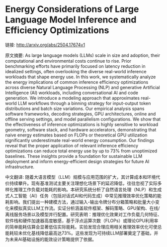 # Energy Considerations of Large Language Model Inference and Efficiency Optimizations

链接: http://arxiv.org/abs/2504.17674v1

原文摘要:
As large language models (LLMs) scale in size and adoption, their
computational and environmental costs continue to rise. Prior benchmarking
efforts have primarily focused on latency reduction in idealized settings,
often overlooking the diverse real-world inference workloads that shape energy
use. In this work, we systematically analyze the energy implications of common
inference efficiency optimizations across diverse Natural Language Processing
(NLP) and generative Artificial Intelligence (AI) workloads, including
conversational AI and code generation. We introduce a modeling approach that
approximates real-world LLM workflows through a binning strategy for
input-output token distributions and batch size variations. Our empirical
analysis spans software frameworks, decoding strategies, GPU architectures,
online and offline serving settings, and model parallelism configurations. We
show that the effectiveness of inference optimizations is highly sensitive to
workload geometry, software stack, and hardware accelerators, demonstrating
that naive energy estimates based on FLOPs or theoretical GPU utilization
significantly underestimate real-world energy consumption. Our findings reveal
that the proper application of relevant inference efficiency optimizations can
reduce total energy use by up to 73% from unoptimized baselines. These insights
provide a foundation for sustainable LLM deployment and inform energy-efficient
design strategies for future AI infrastructure.

中文翻译:
随着大语言模型（LLM）规模与应用范围的扩大，其计算成本和环境代价持续攀升。现有基准测试主要关注理想化场景下的延迟降低，往往忽视了实际多样化推理工作负载对能耗的影响。本研究系统分析了自然语言处理（NLP）和生成式人工智能（AI）任务（包括对话式AI和代码生成）中常见推理效率优化策略的能耗影响。我们提出一种建模方法，通过输入-输出令牌分布分箱策略和批量大小变化来模拟真实LLM工作流。实证分析涵盖软件框架、解码策略、GPU架构、在线/离线服务场景以及模型并行配置。研究表明：推理优化效果对工作负载几何特征、软件栈和硬件加速器高度敏感，基于浮点运算次数（FLOPs）或理论GPU利用率的简单能耗估算会显著低估实际能耗。实验发现合理应用相关推理效率优化可使总能耗较未优化基线降低最高达73%。这些发现为可持续LLM部署奠定了基础，并为未来AI基础设施的能效设计策略提供了依据。
